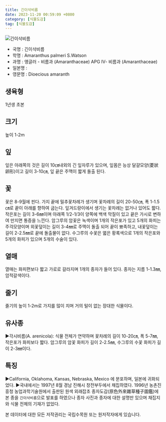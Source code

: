 ```yaml
---
title: 긴이삭비름
date: 2023-11-20 00:59:09 +0800
category: [식물도감]
tag: [식물도감]
---
```




![긴이삭비름](/fileUpload/plants/basic/Amaranthaceae/Amaranthus/1585/1585_20160725151630797files_th2.jpg)
- 국명 : 긴이삭비름
- 학명 : Amaranthus palmeri S.Watson
- 과명 : 앵글러 - 비름과 (Amaranthaceae) APG Ⅳ- 비름과 (Amaranthaceae)
- 일본명 : 
- 영문명 : Dioecious amaranth


## 생육형
1년생 초본
## 크기
높이 1-2m
## 잎
잎은 아래쪽의 것은 길이 10㎝내외의 긴 잎자루가 있으며, 잎몸은 능상 달걀모양(菱狀卵形)이고 길이  3-10㎝, 잎 끝은 주맥이 짧게 돌출 된다.
## 꽃
꽃은 8-9월에 핀다. 가지 끝에 밀추꽃차례가 생기며 꽃차례의 길이 20-50㎝, 폭 1-1.5㎝로 끝이 아래를 향하여 굽는다. 잎겨드랑이에서 생기는 꽃차례는 없거나 있어도 짧다. 작은포는 길이 3-6㎜이며 아래쪽 1/2-1/3이 양쪽에 백색 막질이 있고 끝은 가시로 변하여 만지면 통증을 느낀다. 암그루의 암꽃은 녹색이며 1개의 작은포가 있고 5개의 화피는 주걱모양이며 외꽃덮이는 길이 3-4㎜로 주맥이 돌출 되어 끝이 뾰족하고, 내꽃덮이는 길이 2-2.5㎜로 끝에 돌출물이 없다. 수그루의 수꽃은 엷은 황록색으로 1개의 작은포와 5개의 화피가 있으며 5개의 수술이 있다.
## 열매
열매는 화피편보다 짧고 가로로 갈라지며 1개의 종자가 들어 있다. 종자는 지름 1-1.3㎜, 암적갈색이다.
## 줄기
줄기의 높이 1-2m로 가지를 많이 치며 거의 털이 없는 장대한 식물이다.
## 유사종
▶각시비름(A. arenicola): 식물 전체가 연약하며 꽃차례의 길이 10-20㎝, 폭 5-7㎜, 작은포가 화피보다 짧다. 암그루의 암꽃 화피가 길이 2-2.5㎜, 수그루의 수꽃 화피가 길이 2-3㎜이다.
## 특징
▶California, Oklahoma, Kansas, Nebraska, Mexico 에 분포하며, 일본에 귀화되었다.▶국내에서는 1997년 8월 경남 진해시 창전부두에서 채집하였다. 1996년 농촌진흥청 농업과학기술원에서 출판된 원색 외래잡초 종자도감(原色外來雜草種子圖鑑)에 본 종을 `긴이삭비름`으로 발표를 하였으나 종자 사진과 종자에 대한 설명만 있으며 채집지와 식물 전체의 기재가 없었다.






본 데이터에 대한 모든 저작권리는 국립수목원 또는 원저작자에게 있습니다.
